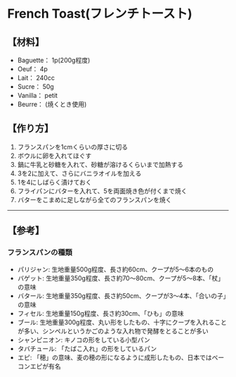 # French Toast(フレンチトースト)

## 【材料】
- Baguette： 1p(200g程度)
- Oeuf： 4p
- Lait： 240cc
- Sucre： 50g
- Vanilla： petit
- Beurre： (焼くとき使用)

## 【作り方】
1. フランスパンを1cmくらいの厚さに切る
2. ボウルに卵を入れてほぐす
3. 鍋に牛乳と砂糖を入れて、砂糖が溶けるくらいまで加熱する
4. 3を2に加えて、さらにバニラオイルを加える
5. 1を4にしばらく漬けておく
6. フライパンにバターを入れて、5を両面焼き色が付くまで焼く
7. バターをこまめに足しながら全てのフランスパンを焼く

---

## 【参考】
### フランスパンの種類
- パリジャン: 生地重量500g程度、長さ約60cm、クープが5～6本のもの
- バゲット: 生地重量350g程度、長さ約70～80cm、クープが5～8本、「杖」の意味
- バタール: 生地重量350g程度、長さ約50cm、クープが3～4本、「合いの子」の意味
- フィセル: 生地重量150g程度、長さ約30cm、「ひも」の意味
- ブール: 生地重量300g程度、丸い形をしたもの、十字にクープを入れることが多い、シンペルというかごのような入れ物で発酵をとることが多い
- シャンピニオン: キノコの形をしている小型パン
- タバチュール: 「たばこ入れ」の形をしているパン
- エピ: 「穂」の意味、麦の穂の形になるように成形したもの、日本ではベーコンエピが有名